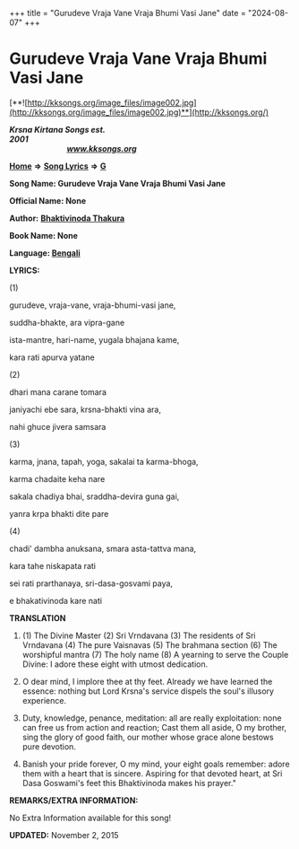 +++
title = "Gurudeve Vraja Vane Vraja Bhumi Vasi Jane"
date = "2024-08-07"
+++

# Gurudeve Vraja Vane Vraja Bhumi Vasi Jane
[**![http://kksongs.org/image_files/image002.jpg](http://kksongs.org/image_files/image002.jpg)**](http://kksongs.org/)

**_Krsna Kirtana Songs est. 2001_**                                                                                                                                                 **_www.kksongs.org_**

**[Home](http://kksongs.org/)** **⇒** **[Song Lyrics](http://kksongs.org/lyrics.html)** **⇒** **[G](http://kksongs.org/songs/song_g.html)**

**Song Name: Gurudeve Vraja Vane Vraja Bhumi Vasi Jane**

**Official Name: None**

**Author:** [**Bhaktivinoda Thakura**](http://kksongs.org/authors/list/bhaktivinoda.html)

**Book Name: None**

**Language: [Bengali](http://kksongs.org/language/list/bengali.html)**

**LYRICS:**

(1)

gurudeve, vraja-vane, vraja-bhumi-vasi jane,

suddha-bhakte, ara vipra-gane 

ista-mantre, hari-name, yugala bhajana kame,

kara rati apurva yatane 

(2)

dhari mana carane tomara

janiyachi ebe sara, krsna-bhakti vina ara,

nahi ghuce jivera samsara 

(3)

karma, jnana, tapah, yoga, sakalai ta karma-bhoga,

karma chadaite keha nare 

sakala chadiya bhai, sraddha-devira guna gai,

yanra krpa bhakti dite pare

(4)

chadi' dambha anuksana, smara asta-tattva mana,

kara tahe niskapata rati 

sei rati prarthanaya, sri-dasa-gosvami paya,

e bhakativinoda kare nati 

**TRANSLATION**

1) (1) The Divine Master (2) Sri Vrndavana (3) The residents of Sri Vrndavana (4) The pure Vaisnavas (5) The brahmana section (6) The worshipful mantra (7) The holy name (8) A yearning to serve the Couple Divine: I adore these eight with utmost dedication. 

2) O dear mind, I implore thee at thy feet. Already we have learned the essence: nothing but Lord Krsna's service dispels the soul's illusory experience. 

3) Duty, knowledge, penance, meditation: all are really exploitation: none can free us from action and reaction; Cast them all aside, O my brother, sing the glory of good faith, our mother whose grace alone bestows pure devotion. 

4) Banish your pride forever, O my mind, your eight goals remember: adore them with a heart that is sincere. Aspiring for that devoted heart, at Sri Dasa Goswami's feet this Bhaktivinoda makes his prayer." 

**REMARKS/EXTRA INFORMATION:**

No Extra Information available for this song!

**UPDATED:** November 2, 2015